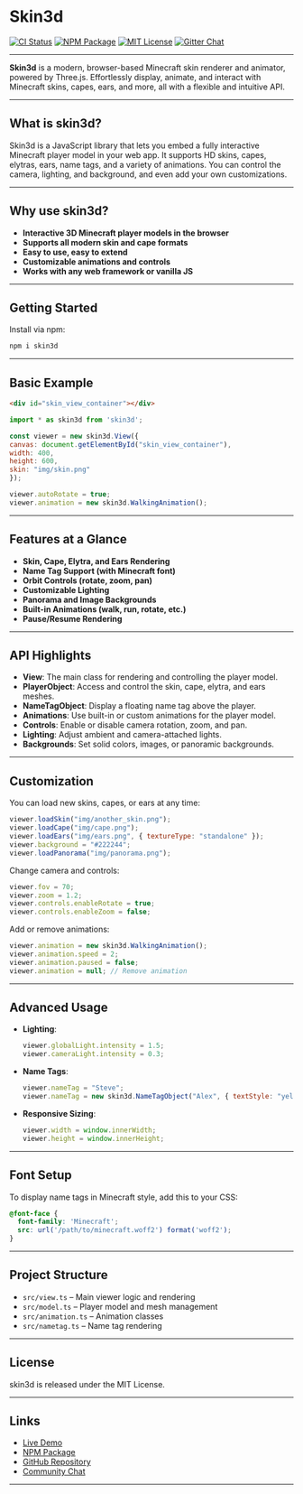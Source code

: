 # Skin3d

[![CI Status](https://img.shields.io/github/actions/workflow/status/cosmic-fi/skin3d/ci.yaml?branch=main&label=CI&logo=github&style=flat-square)](https://github.com/cosmic-fi/skin3d/actions?query=workflow:CI)
[![NPM Package](https://img.shields.io/npm/v/skin3d.svg?style=flat-square)](https://www.npmjs.com/package/skin3d)
[![MIT License](https://img.shields.io/badge/license-MIT-yellowgreen.svg?style=flat-square)](https://github.com/cosmic-fi/skin3d/blob/main/LICENSE)
[![Gitter Chat](https://img.shields.io/gitter/room/TechnologyAdvice/Stardust.svg?style=flat-square)](https://matrix.to/#/#skin3d:gitter.im)

---

**Skin3d** is a modern, browser-based Minecraft skin renderer and animator, powered by Three.js. Effortlessly display, animate, and interact with Minecraft skins, capes, ears, and more, all with a flexible and intuitive API.

---

## What is skin3d?

Skin3d is a JavaScript library that lets you embed a fully interactive Minecraft player model in your web app. It supports HD skins, capes, elytras, ears, name tags, and a variety of animations. You can control the camera, lighting, and background, and even add your own customizations.

---

## Why use skin3d?

- **Interactive 3D Minecraft player models in the browser**
- **Supports all modern skin and cape formats**
- **Easy to use, easy to extend**
- **Customizable animations and controls**
- **Works with any web framework or vanilla JS**

---

## Getting Started

Install via npm:

```sh
npm i skin3d
```

---

## Basic Example

```html
<div id="skin_view_container"></div>
```
```js
import * as skin3d from 'skin3d';

const viewer = new skin3d.View({
canvas: document.getElementById("skin_view_container"),
width: 400,
height: 600,
skin: "img/skin.png"
});

viewer.autoRotate = true;
viewer.animation = new skin3d.WalkingAnimation();
```

---

## Features at a Glance

- **Skin, Cape, Elytra, and Ears Rendering**
- **Name Tag Support (with Minecraft font)**
- **Orbit Controls (rotate, zoom, pan)**
- **Customizable Lighting**
- **Panorama and Image Backgrounds**
- **Built-in Animations (walk, run, rotate, etc.)**
- **Pause/Resume Rendering**
---

## API Highlights

- **View**: The main class for rendering and controlling the player model.
- **PlayerObject**: Access and control the skin, cape, elytra, and ears meshes.
- **NameTagObject**: Display a floating name tag above the player.
- **Animations**: Use built-in or custom animations for the player model.
- **Controls**: Enable or disable camera rotation, zoom, and pan.
- **Lighting**: Adjust ambient and camera-attached lights.
- **Backgrounds**: Set solid colors, images, or panoramic backgrounds.

---

## Customization

You can load new skins, capes, or ears at any time:

```js
viewer.loadSkin("img/another_skin.png");
viewer.loadCape("img/cape.png");
viewer.loadEars("img/ears.png", { textureType: "standalone" });
viewer.background = "#222244";
viewer.loadPanorama("img/panorama.png");
```

Change camera and controls:

```js
viewer.fov = 70;
viewer.zoom = 1.2;
viewer.controls.enableRotate = true;
viewer.controls.enableZoom = false;
```

Add or remove animations:

```js
viewer.animation = new skin3d.WalkingAnimation();
viewer.animation.speed = 2;
viewer.animation.paused = false;
viewer.animation = null; // Remove animation
```

---

## Advanced Usage

- **Lighting**:  
  ```js
  viewer.globalLight.intensity = 1.5;
  viewer.cameraLight.intensity = 0.3;
  ```

- **Name Tags**:  
  ```js
  viewer.nameTag = "Steve";
  viewer.nameTag = new skin3d.NameTagObject("Alex", { textStyle: "yellow" });
  ```

- **Responsive Sizing**:  
  ```js
  viewer.width = window.innerWidth;
  viewer.height = window.innerHeight;
  ```

---

## Font Setup

To display name tags in Minecraft style, add this to your CSS:

```css
@font-face {
  font-family: 'Minecraft';
  src: url('/path/to/minecraft.woff2') format('woff2');
}
```

---

## Project Structure

- `src/view.ts` – Main viewer logic and rendering
- `src/model.ts` – Player model and mesh management
- `src/animation.ts` – Animation classes
- `src/nametag.ts` – Name tag rendering
---

## License

skin3d is released under the MIT License.

---

## Links

- [Live Demo](https://skin3d.netlify.app/)
- [NPM Package](https://www.npmjs.com/package/skin3d)
- [GitHub Repository](https://github.com/cosmic-fi/skin3d)
- [Community Chat](https://matrix.to/#/#skin3d:gitter.im)

---
